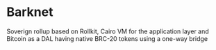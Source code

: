 # Barknet
Soverign rollup based on Rollkit, Cairo VM for the application layer and Bitcoin as a DAL having native BRC-20 tokens using a one-way bridge
